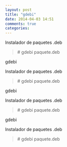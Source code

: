 ```yaml
---
layout: post
title: "gdebi"
date: 2014-04-03 14:51
comments: true
categories: 
---
```

Instalador de paquetes .deb

>\# gdebi paquete.deb

gdebi

Instalador de paquetes .deb

>\# gdebi paquete.deb

gdebi

Instalador de paquetes .deb

>\# gdebi paquete.deb

gdebi

Instalador de paquetes .deb

>\# gdebi paquete.deb

